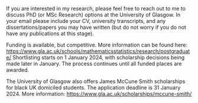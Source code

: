If you are interested in my research, please feel free to reach out to me to discuss PhD (or MSc Research) options at the University of Glasgow.
In your email please include your CV, university transcripts, and any dissertations/papers you may have written (but do not worry if you do not have any publications at this stage).

Funding is available, but competitive. More information can be found here: https://www.gla.ac.uk/schools/mathematicsstatistics/research/postgraduate/
Shortlisting starts on 1 January 2024, with scholarship decisions being made later in January. The process continues until all funded places are awarded.

The University of Glasgow also offers James McCune Smith scholarships for black UK domiciled students.
The application deadline is 31 January 2024.
More information: https://www.gla.ac.uk/scholarships/mccune-smith/
